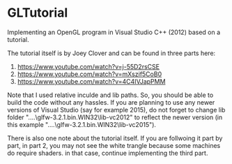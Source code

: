 # GLTutorial
Implementing an OpenGL program in Visual Studio C++ (2012) based on a tutorial.

The tutorial itself is by Joey Clover and can be found in three parts here:
1. https://www.youtube.com/watch?v=j-55D2rsCSE
2. https://www.youtube.com/watch?v=mXszif5CoB0
3. https://www.youtube.com/watch?v=4C4IVJapPMM

Note that I used relative inculde and lib paths. So, you should be able to build the code without any hassles. If you are planning to use any newer versions of Visual Studio (say for example 2015), do not forget to change lib folder "..\..\glfw-3.2.1.bin.WIN32\lib-vc2012" to reflect the newer version (in this example "..\..\glfw-3.2.1.bin.WIN32\lib-vc2015"). 

There is also one note about the tutorial itself. If you are follwoing it part by part, in part 2, you may not see the white trangle because some machines do require shaders. in that case, continue implementing the third part.
